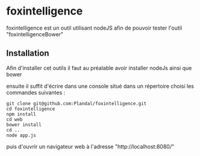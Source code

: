 # foxintelligence

foxintelligence est un outil utilisant nodeJS afin de pouvoir tester l'outil "foxintelligenceBower"

## Installation

Afin d'installer cet outils il faut au préalable avoir installer nodeJs ainsi que bower

ensuite il suffit d'écrire dans une console situé dans un répertoire choisi les commandes suivantes :

```
git clone git@github.com:Plandal/foxintelligence.git
cd foxintelligence
npm install
cd web
bower install
cd ..
node app.js
```

puis d'ouvrir un navigateur web à l'adresse "http://localhost:8080/"